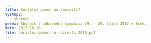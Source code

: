 ```yaml
---
title: Sociální pomoc na rozcestí?
vystupy:
  - sbornik
perex: Sborník z odborného sympozia 19. - 20. října 2017 v Brně.
date: 2017-10-20
file: socialni-pomoc-na-rozcesti-2019.pdf
---
```

